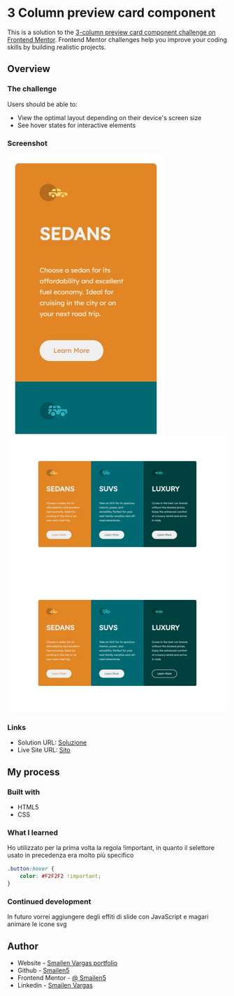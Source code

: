 # 3 Column preview card component

This is a solution to the [3-column preview card component challenge on Frontend Mentor](https://www.frontendmentor.io/challenges/3column-preview-card-component-pH92eAR2-). Frontend Mentor challenges help you improve your coding skills by building realistic projects. 


## Overview

### The challenge

Users should be able to:

- View the optimal layout depending on their device's screen size
- See hover states for interactive elements

### Screenshot

![smartphone](./screenshot/smartphone.jpeg)
![desktop](./screenshot/desktop.jpeg)
![desktop](./screenshot/desktop%20hover.jpeg)


### Links

- Solution URL: [Soluzione](https://github.com/Smailen5/Frontend-Mentor-Challenge/tree/main/3-column-preview-card-component-main-main)
- Live Site URL: [Sito](https://smailen5.github.io/Frontend-Mentor-Challenge/3-column-preview-card-component-main-main/)

## My process

### Built with

- HTML5
- CSS


### What I learned

Ho utilizzato per la prima volta la regola !important, in quanto il selettore usato in precedenza era molto più specifico

```css
.button:hover {
    color: #F2F2F2 !important;
}
```


### Continued development

In futuro vorrei aggiungere degli effiti di slide con JavaScript e magari animare le icone svg


## Author

- Website - [Smailen Vargas portfolio](https://smailenvargas.com/)
- Github - [Smailen5](https://github.com/Smailen5)
- Frontend Mentor - [@ Smailen5](https://www.frontendmentor.io/profile/Smailen5)
- Linkedin - [Smailen Vargas](https://www.linkedin.com/in/smailen-vargas/)
